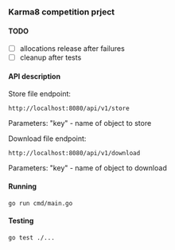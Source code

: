 ### Karma8 competition prject

#### TODO

- [ ] allocations release after failures
- [ ] cleanup after tests

#### API description

Store file endpoint:

```http://localhost:8080/api/v1/store```

Parameters: "key" - name of object to store

Download file endpoint:

```http://localhost:8080/api/v1/download```

Parameters: "key" - name of object to download


#### Running

```go run cmd/main.go```

#### Testing

```go test ./...```